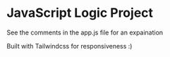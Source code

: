 # JavaScript Logic Project

See the comments in the app.js file for an expaination

Built with Tailwindcss for responsiveness :)
